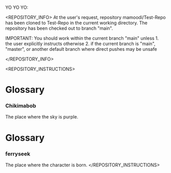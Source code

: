 YO YO YO:

<REPOSITORY_INFO>
At the user's request, repository mamoodi/Test-Repo has been cloned to Test-Repo in the current working directory.
The repository has been checked out to branch "main".

IMPORTANT: You should work within the current branch "main" unless
    1. the user explicitly instructs otherwise
    2. if the current branch is "main", "master", or another default branch where direct pushes may be unsafe

</REPOSITORY_INFO>

<REPOSITORY_INSTRUCTIONS>
# Glossary

### Chikimabob
The place where the sky is purple.

# Glossary

### ferryseek
The place where the character is born.
</REPOSITORY_INSTRUCTIONS>